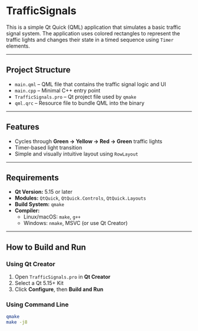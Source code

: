 # TrafficSignals

This is a simple Qt Quick (QML) application that simulates a basic traffic signal system. The application uses colored rectangles to represent the traffic lights and changes their state in a timed sequence using `Timer` elements.

---

## Project Structure

- `main.qml` – QML file that contains the traffic signal logic and UI
- `main.cpp` – Minimal C++ entry point
- `TrafficSignals.pro` – Qt project file used by `qmake`
- `qml.qrc` – Resource file to bundle QML into the binary

---

## Features

- Cycles through **Green → Yellow → Red → Green** traffic lights
- Timer-based light transition
- Simple and visually intuitive layout using `RowLayout`

---

## Requirements

- **Qt Version:** 5.15 or later
- **Modules:** `QtQuick`, `QtQuick.Controls`, `QtQuick.Layouts`
- **Build System:** `qmake`
- **Compiler:** 
  - Linux/macOS: `make`, `g++`
  - Windows: `nmake`, MSVC (or use Qt Creator)

---

## How to Build and Run

### Using Qt Creator

1. Open `TrafficSignals.pro` in **Qt Creator**
2. Select a Qt 5.15+ Kit
3. Click **Configure**, then **Build and Run**

### Using Command Line

```bash
qmake
make -j8
